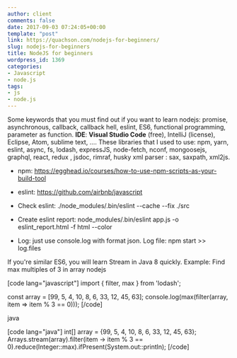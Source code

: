 ```yaml
---
author: client
comments: false
date: 2017-09-03 07:24:05+00:00
template: "post"
link: https://quachson.com/nodejs-for-beginners/
slug: nodejs-for-beginners
title: NodeJS for beginners
wordpress_id: 1369
categories:
- Javascript
- node.js
tags:
- js
- node.js
---
```


Some keywords that you must find out if you want to learn nodejs: promise, asynchronous, callback, callback hell, eslint, ES6, functional programming, parameter as function.
**IDE**: **Visual Studio Code** (free), IntelliJ (license), Eclipse, Atom, sublime text, ....
These libraries that I used to use: npm, yarn, eslint, async, fs, lodash, expressJS, node-fetch, nconf, mongoosejs, graphql, react, redux , jsdoc, rimraf, husky
xml parser : sax, saxpath, xml2js.



 	
  * npm: https://egghead.io/courses/how-to-use-npm-scripts-as-your-build-tool

 	
  * eslint: https://github.com/airbnb/javascript

 	
  * Check eslint: ./node_modules/.bin/eslint --cache --fix ./src

 	
  * Create eslint report: node_modules/.bin/eslint app.js -o eslint_report.html -f html --color

 	
  * Log: just use console.log with format json. Log file: npm start >> log.files


If you're similar ES6, you will learn Stream in Java 8 quickly.
Example: Find max multiples of 3 in array
nodejs

[code lang="javascript"]
import { filter, max } from 'lodash';

const array = [99, 5, 4, 10, 8, 6, 33, 12, 45, 63];
console.log(max(filter(array, item => item % 3 == 0)));
[/code]

java

[code lang="java"]
int[] array = {99, 5, 4, 10, 8, 6, 33, 12, 45, 63};
Arrays.stream(array).filter(item -> item % 3 == 0).reduce(Integer::max).ifPresent(System.out::println);
[/code]
